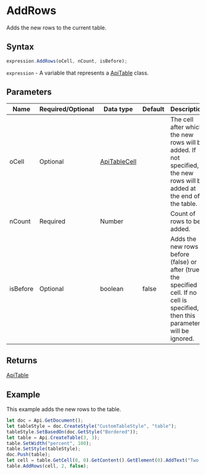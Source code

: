 # AddRows

Adds the new rows to the current table.

## Syntax

```javascript
expression.AddRows(oCell, nCount, isBefore);
```

`expression` - A variable that represents a [ApiTable](../ApiTable.md) class.

## Parameters

| **Name** | **Required/Optional** | **Data type** | **Default** | **Description** |
| ------------- | ------------- | ------------- | ------------- | ------------- |
| oCell | Optional | [ApiTableCell](../../ApiTableCell/ApiTableCell.md) |  | The cell after which the new rows will be added. If not specified, the new rows will be added at the end of the table. |
| nCount | Required | Number |  | Count of rows to be added. |
| isBefore | Optional | boolean | false | Adds the new rows before (false) or after (true) the specified cell. If no cell is specified, then this parameter will be ignored. |

## Returns

[ApiTable](../../ApiTable/ApiTable.md)

## Example

This example adds the new rows to the table.

```javascript editor-docx
let doc = Api.GetDocument();
let tableStyle = doc.CreateStyle("CustomTableStyle", "table");
tableStyle.SetBasedOn(doc.GetStyle("Bordered"));
let table = Api.CreateTable(3, 3);
table.SetWidth("percent", 100);
table.SetStyle(tableStyle);
doc.Push(table);
let cell = table.GetCell(0, 0).GetContent().GetElement(0).AddText("Two new rows were added after this cell.");
table.AddRows(cell, 2, false);
```
